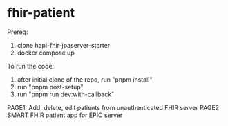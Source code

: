 # fhir-patient

Prereq:
1. clone hapi-fhir-jpaserver-starter
2. docker compose up

To run the code:

1. after initial clone of the repo, run "pnpm install"
2. run "pnpm post-setup" 
3. run "pnpm run dev:with-callback"

PAGE1: Add, delete, edit patients from unauthenticated FHIR server
PAGE2: SMART FHIR patient app for EPIC server